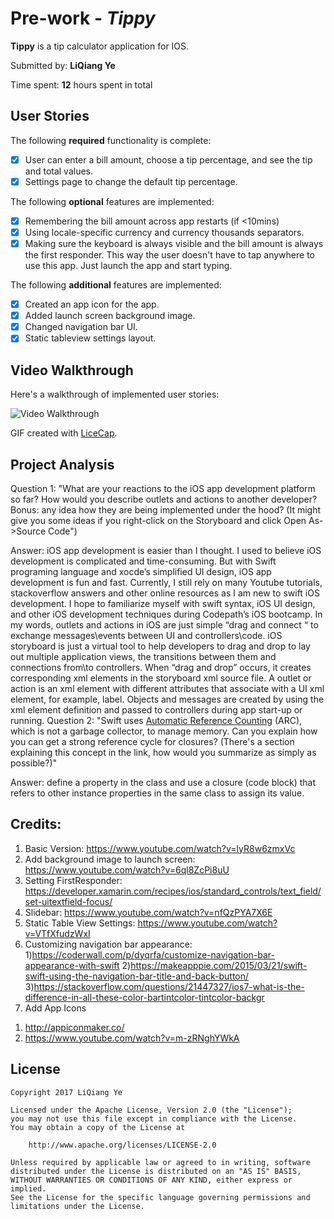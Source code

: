 # Pre-work - *Tippy*

**Tippy** is a tip calculator application for IOS.

Submitted by: **LiQiang Ye**

Time spent: **12** hours spent in total
 
## User Stories
The following **required** functionality is complete:
* [x] User can enter a bill amount, choose a tip percentage, and see the tip and total values.
* [x] Settings page to change the default tip percentage.

The following **optional** features are implemented:
* [x] Remembering the bill amount across app restarts (if <10mins)
* [x] Using locale-specific currency and currency thousands separators.
* [x] Making sure the keyboard is always visible and the bill amount is always the first responder. This way the user doesn't have to tap anywhere to use this app. Just launch the app and start typing.

The following **additional** features are implemented:
* [x] Created an app icon for the app.
* [x] Added launch screen background image.
* [x] Changed navigation bar UI.
* [x] Static tableview settings layout.

## Video Walkthrough

Here's a walkthrough of implemented user stories:

<img src='http://i.imgur.com/2sPM58N.gif' title='Video Walkthrough' width='' alt='Video Walkthrough' />

GIF created with [LiceCap](http://www.cockos.com/licecap/).

## Project Analysis
Question 1: "What are your reactions to the iOS app development platform so far? How would you describe outlets and actions to another developer? Bonus: any idea how they are being implemented under the hood? (It might give you some ideas if you right-click on the Storyboard and click Open As->Source Code")
 
Answer:  iOS app development is easier than I thought. I used to believe iOS development is complicated and time-consuming. But with Swift programing language and xocde’s simplified UI design, iOS app development is fun and fast. Currently, I still rely on many Youtube tutorials, stackoverflow answers and other online resources as I am new to swift iOS development. I hope to familiarize myself with swift syntax, iOS UI design, and other iOS development techniques during Codepath’s iOS bootcamp.
In my words, outlets and actions in iOS are just simple “drag and connect “ to exchange messages\events between UI and controllers\code.
iOS storyboard is just a virtual tool to help developers to drag and drop to lay out multiple application views, the transitions between them and connections from\to controllers. When “drag and drop” occurs, it creates corresponding xml elements in the storyboard xml source file. A outlet or action is an xml element with different attributes that associate with a UI xml element, for example, label. Objects and messages are created by using the xml element definition and passed to controllers during app start-up or running.
Question 2: "Swift uses [Automatic Reference Counting](https://developer.apple.com/library/content/documentation/Swift/Conceptual/Swift_Programming_Language/AutomaticReferenceCounting.html#//apple_ref/doc/uid/TP40014097-CH20-ID49) (ARC), which is not a garbage collector, to manage memory. Can you explain how you can get a strong reference cycle for closures? (There's a section explaining this concept in the link, how would you summarize as simply as possible?)"
 
Answer: define a property in the class and use a closure (code block)  that refers to other instance properties in the same class to assign its value.
 
## Credits:
1. Basic Version: https://www.youtube.com/watch?v=lyR8w6zmxVc
2. Add background image to launch screen: https://www.youtube.com/watch?v=6ql8ZcPi8uU
3. Setting FirstResponder: https://developer.xamarin.com/recipes/ios/standard_controls/text_field/set-uitextfield-focus/
4. Slidebar: https://www.youtube.com/watch?v=nfQzPYA7X6E
5. Static Table View Settings: https://www.youtube.com/watch?v=VTfXfudzWxI
6. Customizing navigation bar appearance:
1)https://coderwall.com/p/dyqrfa/customize-navigation-bar-appearance-with-swift
2)https://makeapppie.com/2015/03/21/swift-swift-using-the-navigation-bar-title-and-back-button/
3)https://stackoverflow.com/questions/21447327/ios7-what-is-the-difference-in-all-these-color-bartintcolor-tintcolor-backgr
7. Add App Icons
1) http://appiconmaker.co/
2) https://www.youtube.com/watch?v=m-zRNghYWkA


## License
 
    Copyright 2017 LiQiang Ye
 
    Licensed under the Apache License, Version 2.0 (the "License");
    you may not use this file except in compliance with the License.
    You may obtain a copy of the License at
 
        http://www.apache.org/licenses/LICENSE-2.0
 
    Unless required by applicable law or agreed to in writing, software
    distributed under the License is distributed on an "AS IS" BASIS,
    WITHOUT WARRANTIES OR CONDITIONS OF ANY KIND, either express or implied.
    See the License for the specific language governing permissions and
    limitations under the License.
